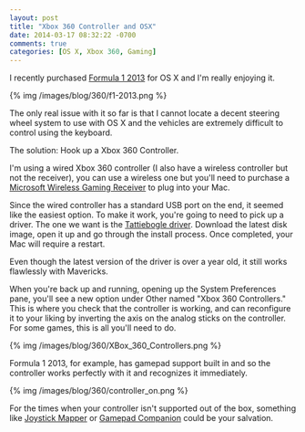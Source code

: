 ```yaml
---
layout: post
title: "Xbox 360 Controller and OSX"
date: 2014-03-17 08:32:22 -0700
comments: true
categories: [OS X, Xbox 360, Gaming]
---
```

I recently purchased [Formula 1 2013](http://www.feralinteractive.com/en/mac-games/f12013/) for OS X and I'm really enjoying it.

{% img /images/blog/360/f1-2013.png %}

The only real issue with it so far is that I cannot locate a decent steering wheel system to use with OS X and the vehicles are extremely difficult to control using the keyboard.

<!-- more -->

The solution: Hook up a Xbox 360 Controller.

I'm using a wired Xbox 360 controller (I also have a wireless controller but not the receiver), you can use a wireless one but you'll need to purchase a [Microsoft Wireless Gaming Receiver](http://www.amazon.com/gp/product/B000HZFCT2?ie=UTF8&tag=micesoftware-20&linkCode=as2&camp=1789&creative=9325&creativeASIN=B000HZFCT2) to plug into your Mac.

Since the wired controller has a standard USB port on the end, it seemed like the easiest option. To make it work, you're going to need to pick up a driver. The one we want is the [Tattiebogle driver](http://tattiebogle.net/index.php/ProjectRoot/Xbox360Controller/OsxDriver). Download the latest disk image, open it up and go through the install process. Once completed, your Mac will require a restart.

Even though the latest version of the driver is over a year old, it still works flawlessly with Mavericks.

When you're back up and running, opening up the System Preferences pane, you'll see a new option under Other named "Xbox 360 Controllers." This is where you check that the controller is working, and can reconfigure it to your liking by inverting the axis on the analog sticks on the controller. For some games, this is all you'll need to do.

{% img /images/blog/360/XBox_360_Controllers.png %}

Formula 1 2013, for example, has gamepad support built in and so the controller works perfectly with it and recognizes it immediately.

{% img /images/blog/360/controller_on.png %}

For the times when your controller isn't supported out of the box, something like [Joystick Mapper](https://itunes.apple.com/us/app/joystick-mapper/id528183797?mt=12) or [Gamepad Companion](https://itunes.apple.com/us/app/gamepad-companion/id428799479?mt=12) could be your salvation. 
